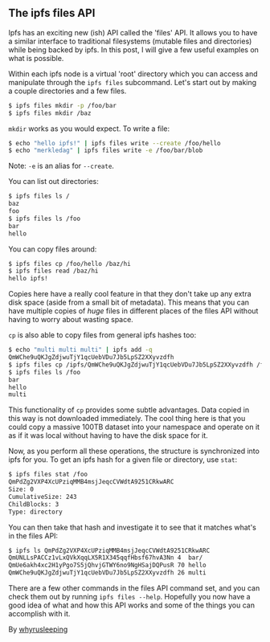 ## The ipfs files API

Ipfs has an exciting new (ish) API called the 'files' API. It allows you to
have a similar interface to traditional filesystems (mutable files and
directories) while being backed by ipfs. In this post, I will give a few useful
examples on what is possible.

Within each ipfs node is a virtual 'root' directory which you can access and
manipulate through the `ipfs files` subcommand.
Let's start out by making a couple directories and a few files.

```bash
$ ipfs files mkdir -p /foo/bar
$ ipfs files mkdir /baz
```

`mkdir` works as you would expect. To write a file:

```bash
$ echo "hello ipfs!" | ipfs files write --create /foo/hello
$ echo "merkledag" | ipfs files write -e /foo/bar/blob
```

Note: `-e` is an alias for `--create`.

You can list out directories:

```bash
$ ipfs files ls /
baz
foo
$ ipfs files ls /foo
bar
hello
```

You can copy files around:

```bash
$ ipfs files cp /foo/hello /baz/hi
$ ipfs files read /baz/hi
hello ipfs!
```

Copies here have a really cool feature in that they don't take up any extra
disk space (aside from a small bit of metadata). This means that you can have
multiple copies of *huge* files in different places of the files API without
having to worry about wasting space.

`cp` is also able to copy files from general ipfs hashes too:

```bash
$ echo "multi multi multi" | ipfs add -q
QmWChe9uQKJgZdjwuTjY1qcUebVDu7Jb5LpSZ2XXyvzdfh
$ ipfs files cp /ipfs/QmWChe9uQKJgZdjwuTjY1qcUebVDu7Jb5LpSZ2XXyvzdfh /foo/multi
$ ipfs files ls /foo
bar
hello
multi
```

This functionality of `cp` provides some subtle advantages. Data copied in this
way is not downloaded immediately. The cool thing here is that you could copy a
massive 100TB dataset into your namespace and operate on it as if it was local
without having to have the disk space for it.

Now, as you perform all these operations, the structure is synchronized into
ipfs for you. To get an ipfs hash for a given file or directory, use `stat`:

```bash
$ ipfs files stat /foo
QmPdZg2VXP4XcUPziqMMB4msjJeqcCVWdtA9251CRkwARC
Size: 0
CumulativeSize: 243
ChildBlocks: 3
Type: directory
```

You can then take that hash and investigate it to see that it matches what's in
the files API:

```bash
$ ipfs ls QmPdZg2VXP4XcUPziqMMB4msjJeqcCVWdtA9251CRkwARC
QmUNLLsPACCz1vLxQVkXqqLX5R1X345qqfHbsf67hvA3Nn 4  bar/
QmUe6akh4xc2H1yPgo7S5jQhvjGTWY6no9NgHSajDQPusR 70 hello
QmWChe9uQKJgZdjwuTjY1qcUebVDu7Jb5LpSZ2XXyvzdfh 26 multi
```

There are a few other commands in the files API command set, and you can check them out by running `ipfs files --help`. Hopefully you now have a good idea of what and how this API works and some of the things you can accomplish with it.

By [whyrusleeping](http://github.com/whyrusleeping)
